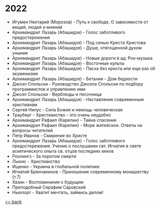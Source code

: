 
# 2022
- Игумен Нектарий (Морозов) - Путь к свободе. О зависимости от вещей, людей и мнений
- Архимандрит Лазарь (Абашидзе) - Голос заботливого предостережения
- Архимандрит Лазарь (Абашидзе) - Под сенью Креста Христова
- Архимандрит Лазарь (Абашидзе) - Душе, отягощенной духом уныния
- Архимандрит Лазарь (Абашидзе) - Новые дороги в ад: Рок-музыка
- Архимандрит Лазарь (Абашидзе) - Восточные культы
- Архимандрит Лазарь (Абашидзе) - Пасха без креста или еще раз об экуменизме
- Архимандрит Лазарь (Абашидзе) - Бетания - Дом бедности 
- Джоэл Спольски - Руководство Джоэла Спольски по подбору программистов и управлению ими
- Джоэл Спольски - Верблюды и песочница
- Архимандрит Лазарь (Абашидзе) - Наставления современным христианам
- Сергей Нилус - Сила Божия и немощь человеческая
- Трауберг - Христианство - это очень неудобно
- Архимандрит Рафаил (Карелин) - Тайна спасения
- Архимандрит Рафаил (Карелин) - Море житейское. Ответы на вопросы читателей
- Петр Иванов - Смирение во Христе
- Архимандрит Лазарь (Абашидзе) - Голос заботливого предостережения. Учение о послушании свт. Игнатия в свете аскетического опыта св. отцов последних веков
- Роолингз - За порогом смерти
- Льюис - Христианство
- Ищенко - Украина в глобальной политике
- Игнатий Брянчанинов - Приношение современному монашеству (т.7)
- Хазин - Воспоминания о будущем
- Преподобный Серафим Саровский
- Ньюпорт - Хватит мечтать, займись делом!

[<< back](README.md)
